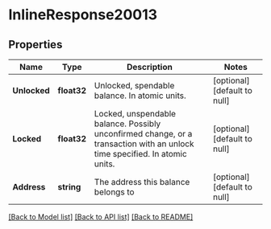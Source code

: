 # InlineResponse20013

## Properties
Name | Type | Description | Notes
------------ | ------------- | ------------- | -------------
**Unlocked** | **float32** | Unlocked, spendable balance. In atomic units. | [optional] [default to null]
**Locked** | **float32** | Locked, unspendable balance. Possibly unconfirmed change, or a transaction with an unlock time specified. In atomic units. | [optional] [default to null]
**Address** | **string** | The address this balance belongs to | [optional] [default to null]

[[Back to Model list]](../README.md#documentation-for-models) [[Back to API list]](../README.md#documentation-for-api-endpoints) [[Back to README]](../README.md)


